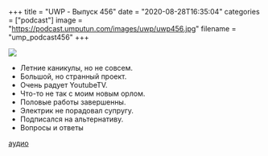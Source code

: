 +++
title = "UWP - Выпуск 456"
date = "2020-08-28T16:35:04"
categories = ["podcast"]
image = "https://podcast.umputun.com/images/uwp/uwp456.jpg"
filename = "ump_podcast456"
+++

![](https://podcast.umputun.com/images/uwp/uwp456.jpg)

- Летние каникулы, но не совсем.
- Большой, но странный проект.
- Очень радует YoutubeTV.
- Что-то не так с моим новым орлом. 
- Половые работы завершенны.
- Электрик не порадовал супругу.
- Подписался на альтернативу.
- Вопросы и ответы

[аудио](https://podcast.umputun.com/media/ump_podcast456.mp3)
<audio src="https://podcast.umputun.com/media/ump_podcast456.mp3" preload="none"></audio>
